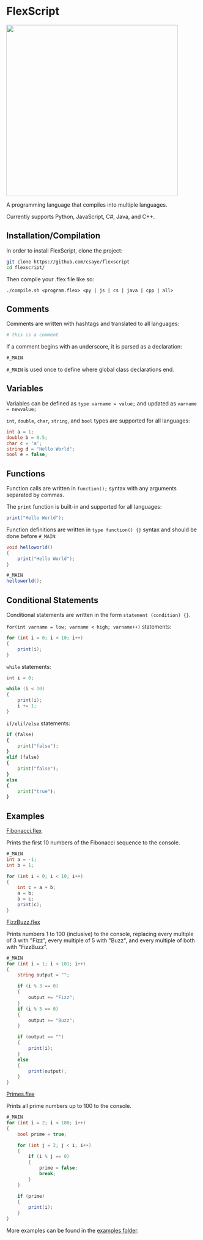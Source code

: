 # FlexScript

<img width="448px" src="https://user-images.githubusercontent.com/27871609/117590506-0c98a480-b0ed-11eb-9699-ecc3353e6a8b.png">

A programming language that compiles into multiple languages.

Currently supports Python, JavaScript, C#, Java, and C++.

## Installation/Compilation

In order to install FlexScript, clone the project:

```bash
git clone https://github.com/csaye/flexscript
cd flexscript/
```

Then compile your .flex file like so:

```
./compile.sh <program.flex> <py | js | cs | java | cpp | all>
```

## Comments

Comments are written with hashtags and translated to all languages:

```py
# this is a comment
```

If a comment begins with an underscore, it is parsed as a declaration:

```cs
#_MAIN
```

`#_MAIN` is used once to define where global class declarations end.

## Variables

Variables can be defined as `type varname = value;` and updated as `varname = newvalue;`

`int`, `double`, `char`, `string`, and `bool` types are supported for all languages:

```cs
int a = 1;
double b = 0.5;
char c = 'a';
string d = "Hello World";
bool e = false;
```

## Functions

Function calls are written in `function();` syntax with any arguments separated by commas.

The `print` function is built-in and supported for all languages:

```cs
print("Hello World");
```

Function definitions are written in `type function() {}` syntax and should be done before `#_MAIN`:

```cs
void helloworld()
{
    print("Hello World");
}

#_MAIN
helloworld();
```

## Conditional Statements

Conditional statements are written in the form `statement (condition) {}`.

`for(int varname = low; varname < high; varname++)` statements:

```cs
for (int i = 0; i < 10; i++)
{
    print(i);
}
```

`while` statements:

```cs
int i = 0;

while (i < 10)
{
    print(i);
    i += 1;
}
```

`if/elif/else` statements:

```py
if (false)
{
    print("false");
}
elif (false)
{
    print("false");
}
else
{
    print("true");
}
```

## Examples

[Fibonacci.flex](examples/fibonacci.flex)

Prints the first 10 numbers of the Fibonacci sequence to the console.

```cs
#_MAIN
int a = -1;
int b = 1;

for (int i = 0; i < 10; i++)
{
    int c = a + b;
    a = b;
    b = c;
    print(c);
}
```

[FizzBuzz.flex](examples/fizzbuzz.flex)

Prints numbers 1 to 100 (inclusive) to the console, replacing every multiple of 3 with "Fizz", every multiple of 5 with "Buzz", and every multiple of both with "FizzBuzz".

```cs
#_MAIN
for (int i = 1; i < 101; i++)
{
    string output = "";

    if (i % 3 == 0)
    {
        output += "Fizz";
    }
    if (i % 5 == 0)
    {
        output += "Buzz";
    }

    if (output == "")
    {
        print(i);
    }
    else
    {
        print(output);
    }
}
```

[Primes.flex](examples/primes.flex)

Prints all prime numbers up to 100 to the console.

```cs
#_MAIN
for (int i = 2; i < 100; i++)
{
    bool prime = true;

    for (int j = 2; j < i; i++)
    {
        if (i % j == 0)
        {
            prime = false;
            break;
        }
    }

    if (prime)
    {
        print(i);
    }
}
```

More examples can be found in the [examples folder](examples).
